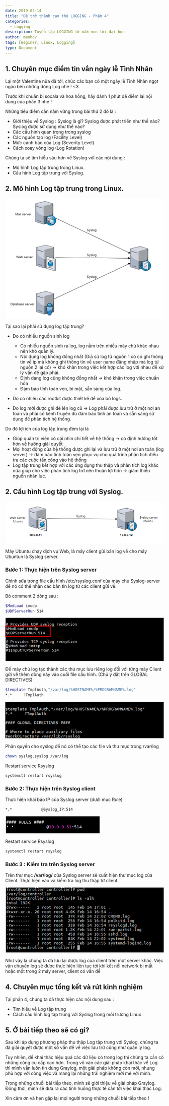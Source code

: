 ```yaml
---
date: 2019-02-14
title: "Để trở thành cao thủ LOGGING - Phần 4"
categories:
  - Logging
description: Tuyển tập LOGGING từ mầm non tới đại học
author: manhdv
tags: [Beginer, Linux, Logging]
type: Document
---
```


## 1. Chuyên mục điểm tin vắn ngày lễ Tình Nhân

Lại một Valentine nữa đã tới, chúc các bạn có một ngày lễ Tình Nhân ngọt ngào bên những dòng Log nhé ! <3 

Trước khi chuẩn bị socala và hoa hồng, hãy dành 1 phút để điểm lại nội dung của phần 3 nhé !

Những tiêu điểm cần nắm vững trong bài thứ 2 đó là : 
- Giới thiệu về Syslog : Syslog là gì? Syslog được phát triển như thế nào? Syslog được sử dụng như thế nào?
- Các cấu hình quan trọng trong syslog
- Các nguồn tạo log (Facility Level)
- Mức cảnh báo của Log (Severity Level)
- Cách xoay vòng log (Log Rotation)

Chúng ta sẽ tìm hiểu sâu hơn về Syslog với các nội dung : 

- Mô hình Log tập trung trong Linux.
- Cấu hình Log tập trung với Syslog.

## 2. Mô hình Log tập trung trong Linux.

![log](/images/img-logging/p4-log-00.png)

Tại sao lại phải sử dụng log tập trung?

- Do có nhiều nguồn sinh log

	 - Có nhiều nguồn sinh ra log, log nằm trên nhiều máy chủ khác nhau nên khó quản lý.
	 - Nội dung log không đồng nhất (Giả sử log từ nguồn 1 có có ghi thông tin về ip mà không ghi thông tin về user name đăng nhập mà log từ nguồn 2 lại có) -> khó khăn trong việc kết hợp các log với nhau để xử lý vấn đề gặp phải.
	 - Định dạng log cũng không đồng nhất -> khó khăn trong việc chuẩn hóa
	 - Đảm bảo tính toàn vẹn, bí mật, sẵn sàng của log.

- Do có nhiều các rootkit được thiết kế để xóa bỏ logs.
- Do log mới được ghi đè lên log cũ -> Log phải được lưu trữ ở một nơi an toàn và phải có kênh truyền đủ đảm bảo tính an toàn và sẵn sàng sử dụng để phân tích hệ thống.

Do đó lợi ích của log tập trung đem lại là

- Giúp quản trị viên có cái nhìn chi tiết về hệ thống -> có định hướng tốt hơn về hướng giải quyết
- Mọi hoạt động của hệ thống được ghi lại và lưu trữ ở một nơi an toàn (log server) -> đảm bảo tính toàn vẹn phục vụ cho quá trình phân tích điều tra các cuộc tấn công vào hệ thống
- Log tập trung kết hợp với các ứng dụng thu thập và phân tích log khác nữa giúp cho việc phân tích log trở nên thuận lợi hơn -> giảm thiểu nguồn nhân lực.

## 2. Cấu hình Log tập trung với Syslog.

![log](/images/img-logging/p4-log-01.png)

Máy Ubuntu chạy dịch vụ Web, là máy client gửi bản log về cho máy Ubuntun là Syslog server.

### Bước 1: Thực hiện trên Syslog server

Chỉnh sửa trong file cấu hình /etc/rsyslog.conf của máy chủ Syslog-server để nó có thể nhận các bản tin log từ các client gửi về.

Bỏ comment 2 dòng sau : 
```sh
$ModLoad imudp
$UDPServerRun 514
```

![log](/images/img-logging/p4-log-02.png)

Để máy chủ log tạo thành các thư mục lưu riêng log đối với từng máy Client gửi về thêm dòng này vào cuối file cấu hình. (Chú ý đặt trên GLOBAL DIRECTIVES)

```sh
$template TmplAuth,"/var/log/%HOSTNAME%/%PROGRAMNAME%.log"
*.*     ?TmplAuth
```

![log](/images/img-logging/p4-log-03.png)

Phân quyền cho syslog để nó có thể tạo các file và thư mục trong /var/log

```sh
chown syslog.syslog /var/log
```

Restart service Rsyslog

```sh
systemctl restart rsyslog
```

### Bước 2: Thực hiện trên Syslog client

Thực hiện khai báo IP của Syslog server (dưới mục Rule)

```sh
*.*             @Syslog_IP:514
```

![log](/images/img-logging/p4-log-04.png)

Restart service Rsyslog

```sh
systemctl restart rsyslog
```

### Bước 3 : Kiểm tra trên Syslog server

Trên thư mục **/var/log/** của Syslog server sẽ xuất hiện thư mục log của Client. Thực hiện vào và kiểm tra log thu thập từ client.

![log](/images/img-logging/p4-log-05.png)

Như vậy là chúng ta đã lưu lại được log của client trên một server khác. Việc vận chuyển log sẽ được thực hiện liên tục tới khi kết nối network bị mất hoặc một trong 2 máy server, client có vấn đề

## 4. Chuyên mục tổng kết và rút kinh nghiệm 

Tại phần 4, chúng ta đã thực hiện các nội dung sau : 

- Tìm hiểu về Log tập trung
- Cách cấu hình log tập trung với Syslog trong môi trường Linux

## 5. Ở bài tiếp theo sẽ có gì?

Sau khi áp dụng phương pháp thu thập Log tập trung với Syslog, chúng ta đã giải quyết được một số vấn đề về việc lưu trữ cũng như quản lý log. 

Tuy nhiên, để khai thác hiệu quả các dữ liệu có trong log thì chúng ta cần có những công cụ cấp cao hơn. Trong vô vàn các giải pháp khai thác về Log thì mình vẫn luôn tin dùng Graylog, một giải pháp không còn mới, nhưng phù hợp với công việc và mang lại những trải nghiệm mới mẻ với mình. 

Trong những chuỗi bài tiếp theo, mình sẽ giới thiệu về giải pháp Graylog. Đồng thời, mình sẽ đưa ra các tình huống thực tế cần tới việc khai thác Log.

Xin cảm ơn và hẹn gặp lại mọi người trong những chuỗi bài tiếp theo !

